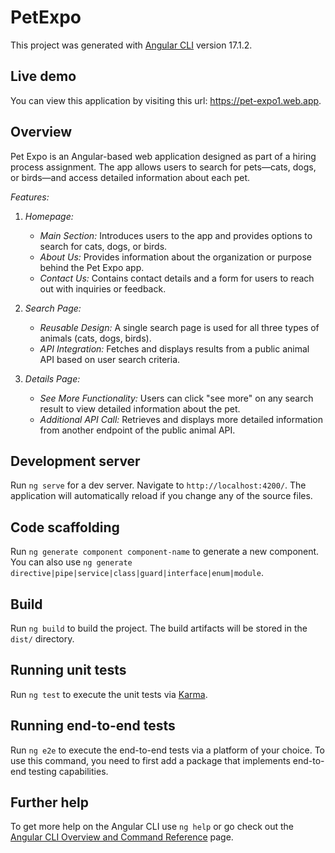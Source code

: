# PetExpo

This project was generated with [Angular CLI](https://github.com/angular/angular-cli) version 17.1.2.

## Live demo

You can view this application by visiting this url: https://pet-expo1.web.app.

## Overview

Pet Expo is an Angular-based web application designed as part of a hiring process assignment. The app allows users to
search for pets—cats, dogs, or birds—and access detailed information about each pet.

*Features:*

1. *Homepage:*
    - *Main Section:* Introduces users to the app and provides options to search for cats, dogs, or birds.
    - *About Us:* Provides information about the organization or purpose behind the Pet Expo app.
    - *Contact Us:* Contains contact details and a form for users to reach out with inquiries or feedback.

2. *Search Page:*
    - *Reusable Design:* A single search page is used for all three types of animals (cats, dogs, birds).
    - *API Integration:* Fetches and displays results from a public animal API based on user search criteria.

3. *Details Page:*
    - *See More Functionality:* Users can click "see more" on any search result to view detailed information about the
      pet.
    - *Additional API Call:* Retrieves and displays more detailed information from another endpoint of the public animal
      API.


## Development server

Run `ng serve` for a dev server. Navigate to `http://localhost:4200/`. The application will automatically reload if you
change any of the source files.

## Code scaffolding

Run `ng generate component component-name` to generate a new component. You can also
use `ng generate directive|pipe|service|class|guard|interface|enum|module`.

## Build

Run `ng build` to build the project. The build artifacts will be stored in the `dist/` directory.

## Running unit tests

Run `ng test` to execute the unit tests via [Karma](https://karma-runner.github.io).

## Running end-to-end tests

Run `ng e2e` to execute the end-to-end tests via a platform of your choice. To use this command, you need to first add a
package that implements end-to-end testing capabilities.

## Further help

To get more help on the Angular CLI use `ng help` or go check out
the [Angular CLI Overview and Command Reference](https://angular.io/cli) page.
